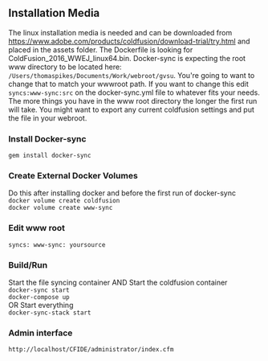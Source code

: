 ## Installation Media
The linux installation media is needed and can be downloaded from https://www.adobe.com/products/coldfusion/download-trial/try.html and placed in the assets folder. The Dockerfile is looking for ColdFusion_2016_WWEJ_linux64.bin. Docker-sync is expecting the root www directory to be located here: `/Users/thomaspikes/Documents/Work/webroot/gvsu`. You're going to want to change that to match your wwwroot path. If you want to change this edit `syncs:www-sync:src` on the docker-sync.yml file to whatever fits your needs. The more things you have in the www root directory the longer the first run will take. You might want to export any current coldfusion settings and put the file in your webroot.

### Install Docker-sync
`gem install docker-sync`

### Create External Docker Volumes
Do this after installing docker and before the first run of docker-sync<br />
`docker volume create coldfusion`<br />
`docker volume create www-sync`

### Edit www root
`syncs:
	www-sync:
		yoursource`
### Build/Run
Start the file syncing container AND Start the coldfusion container<br />
`docker-sync start`<br />
`docker-compose up`<br />
OR Start everything<br />
`docker-sync-stack start`

### Admin interface
`http://localhost/CFIDE/administrator/index.cfm`